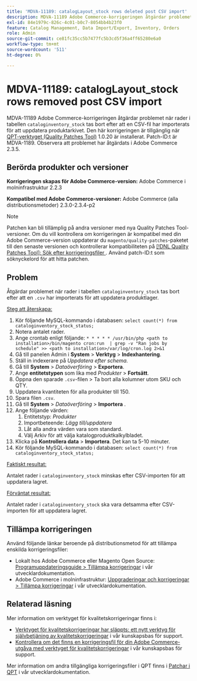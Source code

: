 ```yaml
---
title: 'MDVA-11189: catalogLayout_stock rows deleted post CSV import'
description: MDVA-11189 Adobe Commerce-korrigeringen åtgärdar problemet när en CSV-fil för uppdatering av produktlager har importerats och rader från tabellen "cataloglager_stock" tas bort. Den här korrigeringen är tillgänglig när [QPT-verktyget (Quality Patches Tool)](/help/announcements/adobe-commerce-announcements/magento-quality-patches-released-new-tool-to-self-serve-quality-patches.md) 1.0.20 är installerat. Patch-ID:t är MDVA-1189. Observera att problemet har åtgärdats i Adobe Commerce 2.3.5.
exl-id: 84e1979c-826c-4c01-b0c7-8054bb4b23f0
feature: Catalog Management, Data Import/Export, Inventory, Orders
role: Admin
source-git-commit: ce81fc35cc5b7477fc5b3cd5f36a4ff65280e6a0
workflow-type: tm+mt
source-wordcount: '511'
ht-degree: 0%

---
```


# MDVA-11189: catalogLayout_stock rows removed post CSV import

MDVA-11189 Adobe Commerce-korrigeringen åtgärdar problemet när rader i tabellen `cataloginventory_stock` tas bort efter att en CSV-fil har importerats för att uppdatera produktarkivet. Den här korrigeringen är tillgänglig när [QPT-verktyget (Quality Patches Tool)](/help/announcements/adobe-commerce-announcements/magento-quality-patches-released-new-tool-to-self-serve-quality-patches.md) 1.0.20 är installerat. Patch-ID:t är MDVA-1189. Observera att problemet har åtgärdats i Adobe Commerce 2.3.5.

## Berörda produkter och versioner

**Korrigeringen skapas för Adobe Commerce-version:** Adobe Commerce i molninfrastruktur 2.2.3

**Kompatibel med Adobe Commerce-versioner:** Adobe Commerce (alla distributionsmetoder) 2.3.0-2.3.4-p2

>[!NOTE]
>
>Patchen kan bli tillämplig på andra versioner med nya Quality Patches Tool-versioner. Om du vill kontrollera om korrigeringen är kompatibel med din Adobe Commerce-version uppdaterar du `magento/quality-patches`-paketet till den senaste versionen och kontrollerar kompatibiliteten på [[!DNL Quality Patches Tool]: Sök efter korrigeringsfiler ](https://devdocs.magento.com/quality-patches/tool.html#patch-grid). Använd patch-ID:t som söknyckelord för att hitta patchen.

## Problem

Åtgärdar problemet när rader i tabellen `cataloginventory_stock` tas bort efter att en `.csv` har importerats för att uppdatera produktlager.

<u>Steg att återskapa:</u>

1. Kör följande MySQL-kommando i databasen: `select count(*) from cataloginventory_stock_status;`
1. Notera antalet rader.
1. Ange crontab enligt följande: `* * * * * /usr/bin/php <path to installation>/bin/magento cron:run  | grep -v "Ran jobs by schedule" >> <path to installation>/var/log/cron.log 2>&1`
1. Gå till panelen Admin i **System** > **Verktyg** > **Indexhantering**.
1. Ställ in indexerare på *Uppdatera efter schema.*
1. Gå till **System** > *Dataöverföring* > **Exportera**.
1. Ange **entitetstypen** som lika med *Produkter* > **Fortsätt**.
1. Öppna den sparade `.csv`-filen > Ta bort alla kolumner utom SKU och QTY.
1. Uppdatera kvantiteten för alla produkter till 150.
1. Spara filen `.csv`.
1. Gå till **System** > *Dataöverföring* > **Importera** .
1. Ange följande värden:
   1. Entitetstyp: *Produkter*
   1. Importbeteende: *Lägg till/uppdatera*
   1. Låt alla andra värden vara som standard.
   1. Välj Arkiv för att välja katalogproduktkalkylbladet.
1. Klicka på **Kontrollera data** > **Importera**. Det kan ta 5-10 minuter.
1. Kör följande MySQL-kommando i databasen:
   `select count(*) from cataloginventory_stock_status;`

<u>Faktiskt resultat:</u>

Antalet rader i `cataloginventory_stock` minskas efter CSV-importen för att uppdatera lagret.

<u>Förväntat resultat:</u>

Antalet rader i `cataloginventory_stock` ska vara detsamma efter CSV-importen för att uppdatera lagret.

## Tillämpa korrigeringen

Använd följande länkar beroende på distributionsmetod för att tillämpa enskilda korrigeringsfiler:

* Lokalt hos Adobe Commerce eller Magento Open Source: [Programuppdateringsguide > Tillämpa korrigeringar](https://devdocs.magento.com/guides/v2.4/comp-mgr/patching/mqp.html) i vår utvecklardokumentation.
* Adobe Commerce i molninfrastruktur: [Uppgraderingar och korrigeringar > Tillämpa korrigeringar](https://devdocs.magento.com/cloud/project/project-patch.html) i vår utvecklardokumentation.

## Relaterad läsning

Mer information om verktyget för kvalitetskorrigeringar finns i:

* [Verktyget för kvalitetskorrigeringar har släppts: ett nytt verktyg för självbetjäning av kvalitetskorrigeringar](/help/announcements/adobe-commerce-announcements/magento-quality-patches-released-new-tool-to-self-serve-quality-patches.md) i vår kunskapsbas för support.
* [Kontrollera om det finns en korrigeringsfil för din Adobe Commerce-utgåva med verktyget för kvalitetskorrigeringar](/help/support-tools/patches-available-in-qpt-tool/check-patch-for-magento-issue-with-magento-quality-patches.md) i vår kunskapsbas för support.

Mer information om andra tillgängliga korrigeringsfiler i QPT finns i [Patchar i QPT](https://devdocs.magento.com/quality-patches/tool.html#patch-grid) i vår utvecklardokumentation.
